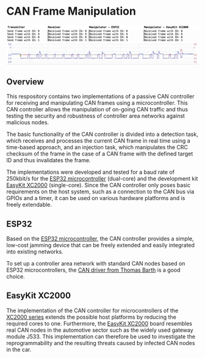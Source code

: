 # CAN Frame Manipulation
![Alt Text](can_frame_manipulation.gif)

## Overview
This respository contains two implementations of a passive CAN controller for receiving and manipulating CAN frames using a microcontroller. This CAN controller allows the manipulation of on-going CAN traffic and thus testing the security and robustness of controller area networks against malicious nodes.

The basic functionality of the CAN controller is divided into a detection task, which receives and processes the current CAN frame in real time using a time-based approach, and an injection task, which manipulates the CRC checksum of the frame in the case of a CAN frame with the defined target ID and thus invalidates the frame.

The implementations were developed and tested for a baud rate of 250kbit/s for the [ESP32 microcontroller](https://www.espressif.com/en/products/socs/esp32) (dual-core) and the development kit [EasyKit XC2000](https://www.infineon.com/dgdl/Infineon--UM-v01_00-NA.pdf?fileId=db3a304316f66ee801175f31325a76d3) (single-core). Since the CAN controller only poses basic requirements on the host system, such as a connection to the CAN bus via GPIOs and a timer, it can be used on various hardware platforms and is freely extendable.

## ESP32
Based on the [ESP32 microcontroller](https://www.espressif.com/en/products/socs/esp32), the CAN controller provides a simple, low-cost jamming device that can be freely extended and easily integrated into existing networks.

To set up a controller area network with standard CAN nodes based on ESP32 microcontrollers, the [CAN driver from Thomas Barth](https://github.com/ThomasBarth/ESP32-CAN-Driver) is a good choice.

## EasyKit XC2000
The implementation of the CAN controller for microcontrollers of the [XC2000 series](https://en.wikipedia.org/wiki/XC_2000_family) extends the possible host platforms by reducing the required cores to one. Furthermore, the [EasyKit XC2000](https://www.infineon.com/dgdl/Infineon--UM-v01_00-NA.pdf?fileId=db3a304316f66ee801175f31325a76d3) board resembles real CAN nodes in the automotive sector such as the widely used gateway module J533. This implementation can therefore be used to investigate the reprogrammability and the resulting threats caused by infected CAN nodes in the car.
